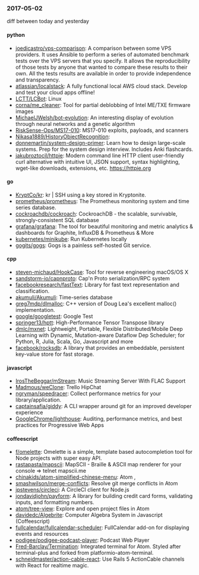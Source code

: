 ### 2017-05-02
diff between today and yesterday

#### python
* [joedicastro/vps-comparison](https://github.com/joedicastro/vps-comparison): A comparison between some VPS providers. It uses Ansible to perform a series of automated benchmark tests over the VPS servers that you specify. It allows the reproducibility of those tests by anyone that wanted to compare these results to their own. All the tests results are available in order to provide independence and transparency.
* [atlassian/localstack](https://github.com/atlassian/localstack): A fully functional local AWS cloud stack. Develop and test your cloud apps offline!
* [LCTT/LCBot](https://github.com/LCTT/LCBot): Linux  
* [corna/me_cleaner](https://github.com/corna/me_cleaner): Tool for partial deblobbing of Intel ME/TXE firmware images
* [MichaelJWelsh/bot-evolution](https://github.com/MichaelJWelsh/bot-evolution): An interesting display of evolution through neural networks and a genetic algorithm
* [RiskSense-Ops/MS17-010](https://github.com/RiskSense-Ops/MS17-010): MS17-010 exploits, payloads, and scanners
* [Nikasa1889/HistoryObjectRecognition](https://github.com/Nikasa1889/HistoryObjectRecognition): 
* [donnemartin/system-design-primer](https://github.com/donnemartin/system-design-primer): Learn how to design large-scale systems. Prep for the system design interview. Includes Anki flashcards.
* [jakubroztocil/httpie](https://github.com/jakubroztocil/httpie): Modern command line HTTP client  user-friendly curl alternative with intuitive UI, JSON support, syntax highlighting, wget-like downloads, extensions, etc. https://httpie.org

#### go
* [KryptCo/kr](https://github.com/KryptCo/kr): kr | SSH using a key stored in Kryptonite.
* [prometheus/prometheus](https://github.com/prometheus/prometheus): The Prometheus monitoring system and time series database.
* [cockroachdb/cockroach](https://github.com/cockroachdb/cockroach): CockroachDB - the scalable, survivable, strongly-consistent SQL database
* [grafana/grafana](https://github.com/grafana/grafana): The tool for beautiful monitoring and metric analytics & dashboards for Graphite, InfluxDB & Prometheus & More
* [kubernetes/minikube](https://github.com/kubernetes/minikube): Run Kubernetes locally
* [gogits/gogs](https://github.com/gogits/gogs): Gogs is a painless self-hosted Git service.

#### cpp
* [steven-michaud/HookCase](https://github.com/steven-michaud/HookCase): Tool for reverse engineering macOS/OS X
* [sandstorm-io/capnproto](https://github.com/sandstorm-io/capnproto): Cap'n Proto serialization/RPC system
* [facebookresearch/fastText](https://github.com/facebookresearch/fastText): Library for fast text representation and classification.
* [akumuli/Akumuli](https://github.com/akumuli/Akumuli): Time-series database
* [greg7mdp/dlmalloc](https://github.com/greg7mdp/dlmalloc): C++ version of Doug Lea's excellent malloc() implementation.
* [google/googletest](https://github.com/google/googletest): Google Test
* [springer13/hptt](https://github.com/springer13/hptt): High-Performance Tensor Transpose library
* [dmlc/mxnet](https://github.com/dmlc/mxnet): Lightweight, Portable, Flexible Distributed/Mobile Deep Learning with Dynamic, Mutation-aware Dataflow Dep Scheduler; for Python, R, Julia, Scala, Go, Javascript and more
* [facebook/rocksdb](https://github.com/facebook/rocksdb): A library that provides an embeddable, persistent key-value store for fast storage.

#### javascript
* [IrosTheBeggar/mStream](https://github.com/IrosTheBeggar/mStream): Music Streaming Server With FLAC Support
* [Madmous/weClone](https://github.com/Madmous/weClone): Trello HipChat
* [ngryman/speedracer](https://github.com/ngryman/speedracer):  Collect performance metrics for your library/application.
* [captainsafia/giddy](https://github.com/captainsafia/giddy): A CLI wrapper around git for an improved developer experience
* [GoogleChrome/lighthouse](https://github.com/GoogleChrome/lighthouse): Auditing, performance metrics, and best practices for Progressive Web Apps

#### coffeescript
* [f/omelette](https://github.com/f/omelette): Omelette is a simple, template based autocompletion tool for Node projects with super easy API.
* [rastapasta/mapscii](https://github.com/rastapasta/mapscii):  MapSCII - Braille & ASCII map renderer for your console => telnet mapscii.me
* [chinakids/atom-simplified-chinese-menu](https://github.com/chinakids/atom-simplified-chinese-menu): Atom ,
* [smashwilson/merge-conflicts](https://github.com/smashwilson/merge-conflicts): Resolve git merge conflicts in Atom
* [jpstevens/circleci](https://github.com/jpstevens/circleci): A CircleCI client for Node.js
* [jondavidjohn/payform](https://github.com/jondavidjohn/payform):  A library for building credit card forms, validating inputs, and formatting numbers.
* [atom/tree-view](https://github.com/atom/tree-view): Explore and open project files in Atom
* [davidedc/Algebrite](https://github.com/davidedc/Algebrite): Computer Algebra System in Javascript (Coffeescript)
* [fullcalendar/fullcalendar-scheduler](https://github.com/fullcalendar/fullcalendar-scheduler): FullCalendar add-on for displaying events and resources
* [podigee/podigee-podcast-player](https://github.com/podigee/podigee-podcast-player): Podcast Web Player
* [Fred-Barclay/Termination](https://github.com/Fred-Barclay/Termination): Integrated terminal for Atom. Styled after terminal-plus and forked from platformio-atom-terminal.
* [schneidmaster/action-cable-react](https://github.com/schneidmaster/action-cable-react): Use Rails 5 ActionCable channels with React for realtime magic.
